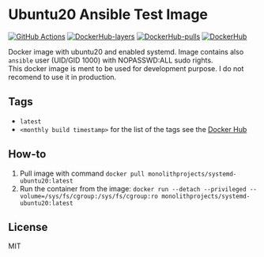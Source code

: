 # Ubuntu20 Ansible Test Image

[![GitHub Actions](https://github.com/MonolithProjects/docker-systemd-ubuntu20/workflows/Dockerfile%20test/badge.svg?branch=master)](https://github.com/MonolithProjects/docker-systemd-ubuntu20/actions)
[![DockerHub-layers](https://img.shields.io/microbadger/layers/monolithprojects/systemd-ubuntu20)](https://hub.docker.com/repository/docker/monolithprojects/systemd-ubuntu20)
[![DockerHub-pulls](https://img.shields.io/docker/pulls/monolithprojects/systemd-ubuntu20)](https://hub.docker.com/repository/docker/monolithprojects/systemd-ubuntu20)
[![DockerHub](https://img.shields.io/docker/cloud/automated/monolithprojects/systemd-ubuntu20?maxAge=2592000)](https://hub.docker.com/repository/docker/monolithprojects/systemd-ubuntu20)

Docker image with ubuntu20 and enabled systemd. Image contains also `ansible` user (UID/GID 1000) with NOPASSWD:ALL sudo rights.  
This docker image is ment to be used for development purpose. I do not recomend to use it in production.

## Tags

- `latest`  
- `<monthly build timestamp>` for the list of the tags see the [Docker Hub](https://hub.docker.com/repository/docker/monolithprojects/systemd-ubuntu20/tags?page=1)

## How-to

  1. Pull image with command `docker pull monolithprojects/systemd-ubuntu20:latest`  
  2. Run the container from the image: `docker run --detach --privileged --volume=/sys/fs/cgroup:/sys/fs/cgroup:ro monolithprojects/systemd-ubuntu20:latest`  

## License

MIT
